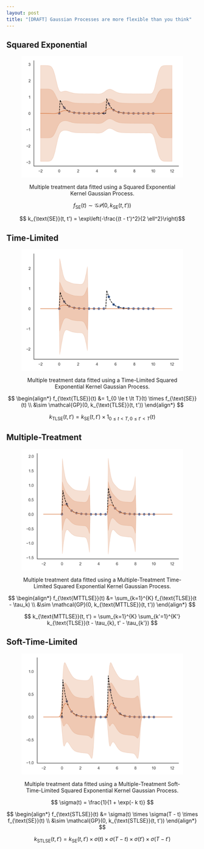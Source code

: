 ```yaml
---
layout: post
title: "[DRAFT] Gaussian Processes are more flexible than you think"
---
```

<!-- KaTeX -->
<link rel="stylesheet" href="https://cdn.jsdelivr.net/npm/katex@0.15.1/dist/katex.min.css" integrity="sha384-R4558gYOUz8mP9YWpZJjofhk+zx0AS11p36HnD2ZKj/6JR5z27gSSULCNHIRReVs" crossorigin="anonymous">
<script defer src="https://cdn.jsdelivr.net/npm/katex@0.15.1/dist/katex.min.js" integrity="sha384-z1fJDqw8ZApjGO3/unPWUPsIymfsJmyrDVWC8Tv/a1HeOtGmkwNd/7xUS0Xcnvsx" crossorigin="anonymous"></script>
<script defer src="https://cdn.jsdelivr.net/npm/katex@0.15.1/dist/contrib/auto-render.min.js" integrity="sha384-+XBljXPPiv+OzfbB3cVmLHf4hdUFHlWNZN5spNQ7rmHTXpd7WvJum6fIACpNNfIR" crossorigin="anonymous"
    onload="renderMathInElement(document.body);"></script>



## Squared Exponential

<figure>
<div style="display: flex;flex-direction: row;flex-wrap: nowrap;align-content: flex-start;justify-content: space-evenly;align-items: center;">
  <img src="/assets/images/what-my-thesis-is-about/se.png"
  style="width: 30rem; min-width: 0;"/>
</div>
<figcaption style="text-align: center; margin-top: 1rem;">
Multiple treatment data fitted using a Squared Exponential Kernel Gaussian
Process.
</figcaption>
</figure>

$$ f_{\text{SE}}(t) \sim \mathcal{GP}(0, k_{\text{SE}}(t, t'))$$

$$ k_{\text{SE}}(t, t') = \exp\left(-\frac{(t - t')^2}{2 \ell^2}\right)$$


## Time-Limited

<figure>
<div style="display: flex;flex-direction: row;flex-wrap: nowrap;align-content: flex-start;justify-content: space-evenly;align-items: center;">
  <img src="/assets/images/what-my-thesis-is-about/tlse.png"
  style="width: 30rem; min-width: 0;"/>
</div>
<figcaption style="text-align: center; margin-top: 1rem;">
Multiple treatment data fitted using a Time-Limited Squared Exponential Kernel
Gaussian Process.
</figcaption>
</figure>

$$
\begin{align*}
    f_{\text{TLSE}}(t) &= 1_{0 \le t \lt T}(t) \times f_{\text{SE}}(t) \\
        &\sim \mathcal{GP}(0, k_{\text{TLSE}}(t, t'))
\end{align*}
$$

$$
k_{\text{TLSE}}(t, t') =
    k_{\text{SE}}(t, t')
    \times 1_{0 \le t \lt T, 0 \le t' \lt T}(t)
$$

## Multiple-Treatment


<figure>
<div style="display: flex;flex-direction: row;flex-wrap: nowrap;align-content: flex-start;justify-content: space-evenly;align-items: center;">
  <img src="/assets/images/what-my-thesis-is-about/mttlse.png"
  style="width: 30rem; min-width: 0;"/>
</div>
<figcaption style="text-align: center; margin-top: 1rem;">
Multiple treatment data fitted using a Multiple-Treatment Time-Limited Squared
Exponential Kernel Gaussian Process.
</figcaption>
</figure>

$$
\begin{align*}
    f_{\text{MTTLSE}}(t) &= \sum_{k=1}^{K} f_{\text{TLSE}}(t - \tau_k) \\
        &\sim \mathcal{GP}(0, k_{\text{MTTLSE}}(t, t'))
\end{align*}
$$

$$
k_{\text{MTTLSE}}(t, t') =
    \sum_{k=1}^{K} \sum_{k'=1}^{K'}
    k_{\text{TLSE}}(t - \tau_{k}, t' - \tau_{k'})
$$

## Soft-Time-Limited

<figure>
<div style="display: flex;flex-direction: row;flex-wrap: nowrap;align-content: flex-start;justify-content: space-evenly;align-items: center;">
  <img src="/assets/images/what-my-thesis-is-about/softmttlse.png"
  style="width: 30rem; min-width: 0;"/>
</div>
<figcaption style="text-align: center; margin-top: 1rem;">
Multiple treatment data fitted using a Multiple-Treatment Soft-Time-Limited
Squared Exponential Kernel Gaussian Process.
</figcaption>
</figure>

$$
\sigma(t) = \frac{1}{1 + \exp(- k t)}
$$

$$
\begin{align*}
    f_{\text{STLSE}}(t) &=
        \sigma(t)
        \times \sigma(T - t)
        \times f_{\text{SE}}(t) \\
        &\sim \mathcal{GP}(0, k_{\text{STLSE}}(t, t'))
\end{align*}
$$

$$
k_{\text{STLSE}}(t, t') =
    k_{\text{SE}}(t, t')
    \times \sigma(t)
    \times \sigma(T - t)
    \times \sigma(t')
    \times \sigma(T - t')
$$
